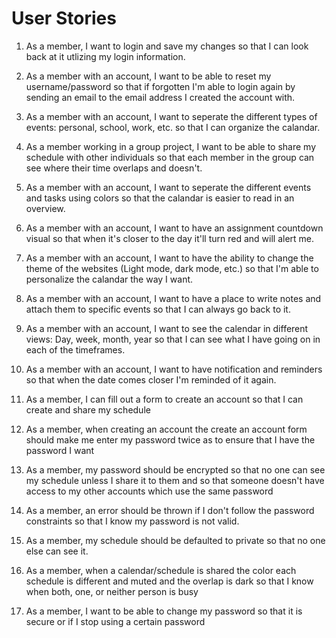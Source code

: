# User Stories

1. As a member, I want to login and save my changes so that I can look back at it utlizing my login information.

2. As a member with an account, I want to be able to reset my username/password so that if forgotten I'm able to login again by sending an email to the email address I created the account with.

3. As a member with an account, I want to seperate the different types of events: personal, school, work, etc. so that I can organize the calandar.

4. As a member working in a group project, I want to be able to share my schedule with other individuals so that each member in the group can see where their time overlaps and doesn't.

5. As a member with an account, I want to seperate the different events and tasks using colors so that the calandar is easier to read in an overview.

6. As a member with an account, I want to have an assignment countdown visual so that when it's closer to the day it'll turn red and will alert me.

7. As a member with an account, I want to have the ability to change the theme of the websites (Light mode, dark mode, etc.) so that I'm able to personalize the calandar the way I want.

8. As a member with an account, I want to have a place to write notes and attach them to specific events so that I can always go back to it.

9. As a member with an account, I want to see the calendar in different views: Day, week, month, year so that I can see what I have going on in each of the timeframes.

10. As a member with an account, I want to have notification and reminders so that when the date comes closer I'm reminded of it again.

11. As a member, I can fill out a form to create an account so that I can create and share my schedule

12. As a member, when creating an account the create an account form should make me enter my password twice as to ensure that I have the password I want

13. As a member, my password should be encrypted so that no one can see my schedule unless I share it to them and so that someone doesn't have access to my other accounts which use the same password

14. As a member, an error should be thrown if I don't follow the password constraints so that I know my password is not valid.

15. As a member, my schedule should be defaulted to private so that no one else can see it. 

16. As a member, when a calendar/schedule is shared the color each schedule is different and muted and the overlap is dark so that I know when both, one, or neither person is busy

17. As a member, I want to be able to change my password so that it is secure or if I stop using a certain password



